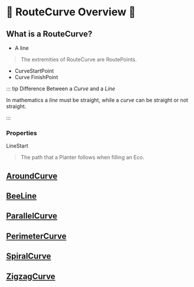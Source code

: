 # 🔺 <route>RouteCurve Overview </route>🔺

## What is a RouteCurve?

- A line

> The extremities of RouteCurve are RoutePoints. 

- CurveStartPoint
- Curve FinishPoint

::: tip Difference Between a *Curve* and a *Line*

In mathematics a *line* must be straight, while a *curve* can be straight or not straight.

:::

### Properties

LineStart

> The path that a Planter follows when filling an Eco.

## [AroundCurve](/reference/Route/RouteCurve/AroundLine)

## [BeeLine](/reference/Route/RouteCurve/BeeLine)

## [ParallelCurve](/reference/Route/RouteCurve/ParallelLine)

## [PerimeterCurve](/reference/Route/RouteCurve/PerimeterLine)

## [SpiralCurve](/reference/Route/RouteCurve/SpiralLine)

## [ZigzagCurve](/reference/Route/RouteCurve/ZigzagLine)


